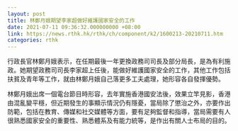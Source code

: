 ```yaml
---
layout: post
title: 林鄭月娥期望李家超做好維護國家安全的工作
date: 2021-07-11 09:36:32.000000000 +08:00
link: https://news.rthk.hk/rthk/ch/component/k2/1600213-20210711.htm
categories: rthk
---
```


行政長官林鄭月娥表示，在任期最後一年更換政務司司長及部分局長，是為有利施政。她期望政務司司長李家超上任後，能做好維護國家安全的工作，其他工作包括扶貧及青年等工作，就由林鄭月娥自己落更多工夫處理，她形容各自發揮優勢。

林鄭月娥出席一個電台節目時形容，去年實施香港國安法後，效果立竿見影，香港由混亂變平穩，但近期發生的事顯示情況仍有隱憂，當局除了懲治之外，亦要作出防範，包括在教育、傳媒和社交媒體等方面，要有足夠監督和指導，當局需要有人很熟悉國家安全的重要性、熟悉體系及有能力統等，是作出有關人士布局的目的。
